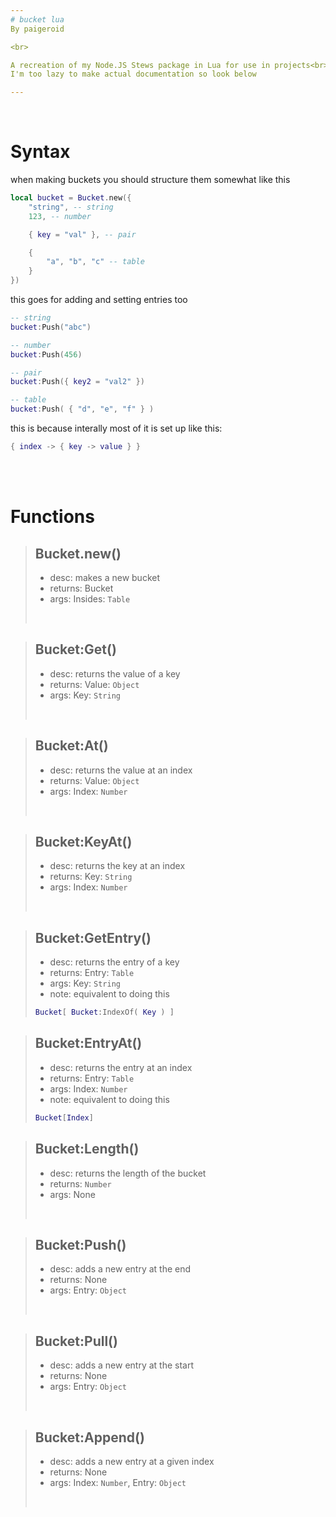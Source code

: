 ```yaml
---
# bucket lua
By paigeroid

<br>

A recreation of my Node.JS Stews package in Lua for use in projects<br>
I'm too lazy to make actual documentation so look below

---
```


<br>

# Syntax
when making buckets you should structure them somewhat like this
```lua
local bucket = Bucket.new({
    "string", -- string
    123, -- number

    { key = "val" }, -- pair

    {
        "a", "b", "c" -- table
    }
})
```
this goes for adding and setting entries too
```lua
-- string
bucket:Push("abc")

-- number
bucket:Push(456)

-- pair
bucket:Push({ key2 = "val2" })

-- table
bucket:Push( { "d", "e", "f" } )
```
this is because interally most of it is set up like this:
```lua
{ index -> { key -> value } }
```

<br><br>

# Functions

> ## Bucket.new()
> - desc: makes a new bucket
> - returns: Bucket
> - args: Insides: `Table`
> <br>

> ## Bucket:Get()
> - desc: returns the value of a key
> - returns: Value: `Object`
> - args: Key: `String`
> <br>

> ## Bucket:At()
> - desc: returns the value at an index
> - returns: Value: `Object`
> - args: Index: `Number`
> <br>

> ## Bucket:KeyAt()
> - desc: returns the key at an index
> - returns: Key: `String`
> - args: Index: `Number`
> <br>

> ## Bucket:GetEntry()
> - desc: returns the entry of a key
> - returns: Entry: `Table`
> - args: Key: `String`
> - note: equivalent to doing this
> ```lua
> Bucket[ Bucket:IndexOf( Key ) ]
> ```

> ## Bucket:EntryAt()
> - desc: returns the entry at an index
> - returns: Entry: `Table`
> - args: Index: `Number`
> - note: equivalent to doing this
> ```lua
> Bucket[Index]
> ```

> ## Bucket:Length()
> - desc: returns the length of the bucket
> - returns: `Number`
> - args: None
> <br>

> ## Bucket:Push()
> - desc: adds a new entry at the end
> - returns: None
> - args: Entry: `Object`
> <br>

> ## Bucket:Pull()
> - desc: adds a new entry at the start
> - returns: None
> - args: Entry: `Object`
> <br>

> ## Bucket:Append()
> - desc: adds a new entry at a given index
> - returns: None
> - args: Index: `Number`, Entry: `Object`
> <br>
